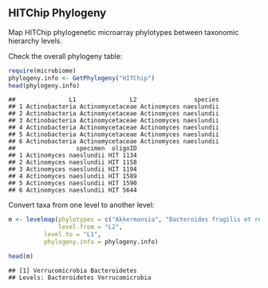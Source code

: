 ## HITChip Phylogeny

Map HITChip phylogenetic microarray phylotypes between taxonomic hierarchy levels.  


Check the overall phylogeny table:


```r
require(microbiome)
phylogeny.info <- GetPhylogeny("HITChip")
head(phylogeny.info)
```

```
##               L1               L2                species
## 1 Actinobacteria Actinomycetaceae Actinomyces naeslundii
## 2 Actinobacteria Actinomycetaceae Actinomyces naeslundii
## 3 Actinobacteria Actinomycetaceae Actinomyces naeslundii
## 4 Actinobacteria Actinomycetaceae Actinomyces naeslundii
## 5 Actinobacteria Actinomycetaceae Actinomyces naeslundii
## 6 Actinobacteria Actinomycetaceae Actinomyces naeslundii
##                 specimen  oligoID
## 1 Actinomyces naeslundii HIT 1134
## 2 Actinomyces naeslundii HIT 1158
## 3 Actinomyces naeslundii HIT 1194
## 4 Actinomyces naeslundii HIT 1589
## 5 Actinomyces naeslundii HIT 1590
## 6 Actinomyces naeslundii HIT 5644
```

Convert taxa from one level to another level:


```r
m <- levelmap(phylotypes = c("Akkermansia", "Bacteroides fragilis et rel."), 
              level.from = "L2", 
	      level.to = "L1", 
	      phylogeny.info = phylogeny.info)

head(m)
```

```
## [1] Verrucomicrobia Bacteroidetes  
## Levels: Bacteroidetes Verrucomicrobia
```

